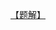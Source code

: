 [【题解】](https://leetcode-cn.com/problems/grid-illumination/solution/lc1001-fengwei2002-by-kycu-gfjj/)